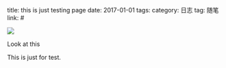 title: this is just testing page
date: 2017-01-01 
tags: 
    category: 日志
    tag: 随笔
    link: #

![]({{aimg.test.test}})

Look at this

<!--More-->



This is just for test.
